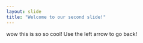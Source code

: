 ```yaml
---
layout: slide
title: "Welcome to our second slide!"
---
```

wow this is so so cool!
Use the left arrow to go back!
